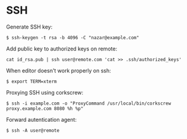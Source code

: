 SSH
===

Generate SSH key:

	$ ssh-keygen -t rsa -b 4096 -C "nazar@example.com"

Add public key to authorized keys on remote:

	cat id_rsa.pub | ssh user@remote.com 'cat >> .ssh/authorized_keys'	
	
When editor doesn't work properly on ssh:

    $ export TERM=xterm
	
Proxying SSH using corkscrew:

	$ ssh -i example.com -o "ProxyCommand /usr/local/bin/corkscrew proxy.example.com 8080 %h %p"
	
Forward autentication agent:

	$ ssh -A user@remote